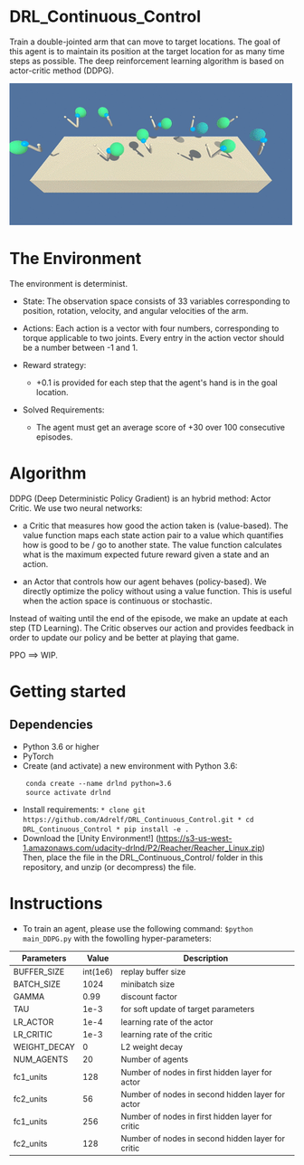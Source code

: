 # DRL_Continuous_Control
Train a double-jointed arm that can move to target locations. The goal of this agent is to maintain its position at the target location for as many time steps as possible.
The deep reinforcement learning algorithm is based on actor-critic method (DDPG).

![alt text](https://github.com/Adrelf/DRL_Continuous_Control/blob/master/images/reacher.gif)
        
      
# The Environment 
The environment is determinist.
 + State: 
 The observation space consists of 33 variables corresponding to position, rotation, velocity, and angular velocities of the arm.

 + Actions:
 Each action is a vector with four numbers, corresponding to torque applicable to two joints. Every entry in the action vector should be a number between -1 and 1.

 + Reward strategy:
    - +0.1 is provided for each step that the agent's hand is in the goal location.

 + Solved Requirements:
    - The agent must get an average score of +30 over 100 consecutive episodes.

# Algorithm
DDPG (Deep Deterministic Policy Gradient) is an hybrid method: Actor Critic. We use two neural networks:

 * a Critic that measures how good the action taken is (value-based). The value function maps each state action pair to a value which quantifies how is good to be / go to another state. The value function calculates what is the maximum expected future reward given a state and an action.
 
 * an Actor that controls how our agent behaves (policy-based). We directly optimize the policy without using a value function. This is useful when the action space is continuous or stochastic.<br/>
 
Instead of waiting until the end of the episode, we make an update at each step (TD Learning). The Critic observes our action and provides feedback in order to update our policy and be better at playing that game.<br/>

PPO ==> WIP.
 
# Getting started

## Dependencies
 * Python 3.6 or higher
 * PyTorch
 * Create (and activate) a new environment with Python 3.6:
 ```
     conda create --name drlnd python=3.6
     source activate drlnd
 ```
 * Install requirements:
        ```
        * clone git https://github.com/Adrelf/DRL_Continuous_Control.git
        * cd DRL_Continuous_Control
        * pip install -e .
        ```
 * Download the [Unity Environment!] (https://s3-us-west-1.amazonaws.com/udacity-drlnd/P2/Reacher/Reacher_Linux.zip)   
Then, place the file in the DRL_Continuous_Control/ folder in this repository, and unzip (or decompress) the file.

# Instructions
 * To train an agent, please use the following command:
        ```
        $python main_DDPG.py
        ```
 with the fowolling hyper-parameters:
 
 Parameters | Value | Description
----------- | ----- | -----------
BUFFER_SIZE | int(1e6) | replay buffer size
BATCH_SIZE | 1024 | minibatch size
GAMMA | 0.99 | discount factor
TAU | 1e-3 | for soft update of target parameters
LR_ACTOR | 1e-4 | learning rate of the actor
LR_CRITIC | 1e-3 | learning rate of the critic
WEIGHT_DECAY | 0 | L2 weight decay
NUM_AGENTS | 20 | Number of agents
fc1_units | 128 | Number of nodes in first hidden layer for actor
fc2_units | 56 | Number of nodes in second hidden layer for actor
fc1_units |256 | Number of nodes in first hidden layer for critic
fc2_units | 128 | Number of nodes in second hidden layer for critic
